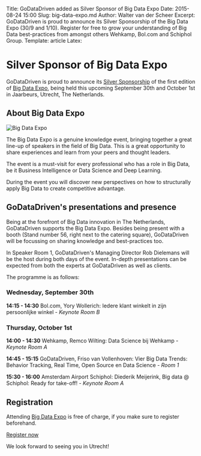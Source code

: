 Title: GoDataDriven added as Silver Sponsor of Big Data Expo
Date: 2015-08-24 15:00
Slug: big-data-expo.md
Author: Walter van der Scheer
Excerpt: GoDataDriven is proud to announce its Silver Sponsorship of the Big Data Expo (30/9 and 1/10). Register for free to grow your understanding of Big Data best-practices from amongst others Wehkamp, Bol.com and Schiphol Group.
Template: article
Latex:

# Silver Sponsor of Big Data Expo

GoDataDriven is proud to announce its [Silver Sponsorship](http://www.bigdata-expo.nl/nl/partners/silver/godatadriven) of the first edition of [Big Data Expo](http://www.bigdata-expo.nl), being held this upcoming September 30th and October 1st in Jaarbeurs, Utrecht, The Netherlands.

## About Big Data Expo
![Big Data Expo](static/images/bigdataexpo.jpg)

The Big Data Expo is a genuine knowledge event, bringing together a great line-up of speakers in the field of Big Data. This is a great opportunity to share experiences and learn from your peers and thought leaders.

The event is a must-visit for every professional who has a role in Big Data, be it Business Intelligence or Data Science and Deep Learning.

During the event you will discover new perspectives on how to structurally apply Big Data to create competitive advantage.

## GoDataDriven's presentations and presence
Being at the forefront of Big Data innovation in The Netherlands, GoDataDriven supports the Big Data Expo. Besides being present with a booth (Stand number 56, right next to the catering square), GoDataDriven will be focussing on sharing knowledge and best-practices too.

In Speaker Room 1, GoDataDriven's Managing Director Rob Dielemans will be the host during both days of the event. In-depth presentations can be expected from both the experts at GoDataDriven as well as clients.

The programme is as follows:
### Wednesday, September 30th
**14:15 - 14:30** Bol.com, Yory Wollerich: Iedere klant winkelt in zijn persoonlijke winkel - *Keynote Room B*

### Thursday, October 1st
**14:00 - 14:30** Wehkamp, Remco Wilting: Data Science bij Wehkamp - *Keynote Room A*

**14:45 - 15:15** GoDataDriven, Friso van Vollenhoven: Vier Big Data Trends: Behavior Tracking, Real Time, Open Source en Data Science - *Room 1*

**15:30 - 16:00** Amsterdam Airport Schiphol: Diederik Meijerink, Big data @ Schiphol: Ready for take-off! - *Keynote Room A*

## Registration

Attending [Big Data Expo](http://www.bigdata-expo.nl) is free of charge, if you make sure to register beforehand.

[Register now](https://registration.n200.com/survey/0dc1blnl1tpxk/register?actioncode=NTWO000012FGR)

We look forward to seeing you in Utrecht!
